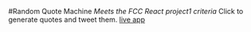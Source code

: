 #Random Quote Machine
*Meets the FCC React project1 criteria*
Click to generate quotes and tweet them.
[live app](https://random-famous-quote-generator-react.netlify.app/)
